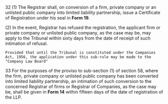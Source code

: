 32
(1) The Registrar shall, on conversion of a firm, private company or an unlisted public company into limited liability partnership, issue a Certificate of Registration under his seal in **Form 19**.

(2) In the event, Registrar has refused the registration, the applicant firm or private company or unlisted public company, as the case may be, may apply to the Tribunal within sixty days from the date of receipt of such intimation of refusal.

    Provided that until the Tribunal is constituted under the Companies Act, 1956, the application under this sub-rule may be made to the "Company Law Board"

33
For the purposes of the proviso to sub-section (1) of section 58, where the firm, private company or unlisted public company has been converted into limited liability partnership, an intimation of such conversion to the concerned Registrar of firms or Registrar of Companies, as the case may be, shall be given in **Form 14** within fifteen days of the date of registration of the LLP.
